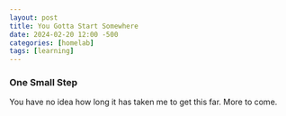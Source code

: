 ```yaml
---
layout: post
title: You Gotta Start Somewhere 
date: 2024-02-20 12:00 -500 
categories: [homelab]
tags: [learning]
---
```


### One Small Step

You have no idea how long it has taken me to get this far.  More to come.

